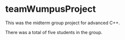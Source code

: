 # teamWumpusProject
This was the midterm group project for advanced C++.

There was a total of five students in the group. 
